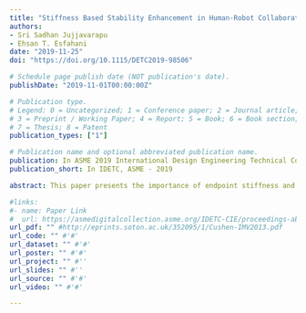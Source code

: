 ```yaml
---
title: "Stiffness Based Stability Enhancement in Human-Robot Collaboration"
authors:
- Sri Sadhan Jujjavarapu
- Ehsan T. Esfahani
date: "2019-11-25"
doi: "https://doi.org/10.1115/DETC2019-98506"

# Schedule page publish date (NOT publication's date).
publishDate: "2019-11-01T00:00:00Z"

# Publication type.
# Legend: 0 = Uncategorized; 1 = Conference paper; 2 = Journal article;
# 3 = Preprint / Working Paper; 4 = Report; 5 = Book; 6 = Book section;
# 7 = Thesis; 8 = Patent
publication_types: ["1"]

# Publication name and optional abbreviated publication name.
publication: In ASME 2019 International Design Engineering Technical Conferences and Computers and Information in Engineering Conference. American Society of Mechanical Engineers Digital Collection.
publication_short: In IDETC, ASME - 2019

abstract: This paper presents the importance of endpoint stiffness and its role in improving the interaction stability of a human-robot collaborative task. A low effort collaborative task is simulated with the help of an admittance controlled robot. The performance of this robot for different levels of grasp stiffness are compared and a solution in the form of a Variable Stiffness Mechanism is provided. This mechanism provides an opportunity to modify the stiffness at the port of interaction based on two measures, an instability index in the frequency domain, and human muscle contraction in the time domain. Experimental results show an improvement in the performance and stability for the system with high stiffness vs low stiffness. Human muscle contraction provides a time instant at which the stiffness has to be modified and the instability index value provides information about the direction in which the stiffness has to be modified.

#links:
#- name: Paper Link
#  url: https://asmedigitalcollection.asme.org/IDETC-CIE/proceedings-abstract/IDETC-CIE2017/58158/V003T13A003/259070
url_pdf: "" #http://eprints.soton.ac.uk/352095/1/Cushen-IMV2013.pdf
url_code: "" #'#'
url_dataset: "" #'#'
url_poster: "" #'#'
url_project: "" #''
url_slides: "" #''
url_source: "" #'#'
url_video: "" #'#'

---
```



